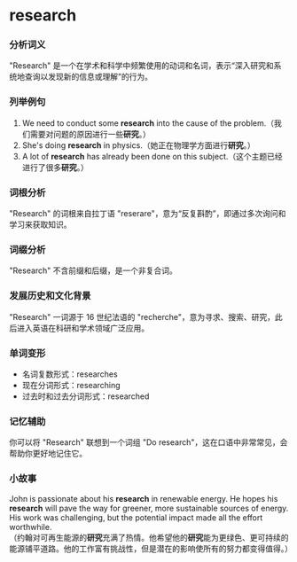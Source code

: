 # research

### 分析词义

  

"Research" 是一个在学术和科学中频繁使用的动词和名词，表示“深入研究和系统地查询以发现新的信息或理解”的行为。

  

### 列举例句

  

1.  We need to conduct some **research** into the cause of the problem.（我们需要对问题的原因进行一些**研究**。）
2.  She's doing **research** in physics.（她正在物理学方面进行**研究**。）
3.  A lot of **research** has already been done on this subject.（这个主题已经进行了很多**研究**。）

  

### 词根分析

  

"Research" 的词根来自拉丁语 "reserare"，意为“反复斟酌”，即通过多次询问和学习来获取知识。

  

### 词缀分析

  

"Research" 不含前缀和后缀，是一个非复合词。

  

### 发展历史和文化背景

  

"Research" 一词源于 16 世纪法语的 "recherche"，意为寻求、搜索、研究，此后进入英语在科研和学术领域广泛应用。

  

### 单词变形

  

*   名词复数形式：researches
*   现在分词形式：researching
*   过去时和过去分词形式：researched

  

### 记忆辅助

  

你可以将 "Research" 联想到一个词组 "Do research"，这在口语中非常常见，会帮助你更好地记住它。

  

### 小故事

  

John is passionate about his **research** in renewable energy. He hopes his **research** will pave the way for greener, more sustainable sources of energy. His work was challenging, but the potential impact made all the effort worthwhile.  
（约翰对可再生能源的**研究**充满了热情。他希望他的**研究**能为更绿色、更可持续的能源铺平道路。他的工作富有挑战性，但是潜在的影响使所有的努力都变得值得。）
